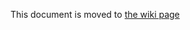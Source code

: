 This document is moved to [the wiki page](https://github.com/wenyan-lang/wenyan/wiki/Brower-Runtime)